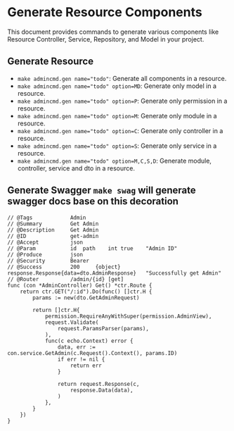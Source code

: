 # Generate Resource Components

This document provides commands to generate various components like Resource Controller, Service, Repository, and Model in your project.

## Generate Resource

- `make admincmd.gen name="todo"`: Generate all components in a resource.
- `make admincmd.gen name="todo" option=MD`: Generate only model in a resource.
- `make admincmd.gen name="todo" option=P`: Generate only permission in a resource.
- `make admincmd.gen name="todo" option=M`: Generate only module in a resource.
- `make admincmd.gen name="todo" option=C`: Generate only controller in a resource.
- `make admincmd.gen name="todo" option=S`: Generate only service in a resource.
- `make admincmd.gen name="todo" option=M,C,S,D`: Generate module, controller, service and dto in a resource.

## Generate Swagger `make swag` will generate swagger docs base on this decoration

```
// @Tags			Admin
// @Summary			Get Admin
// @Description		Get Admin
// @ID				get-admin
// @Accept			json
// @Param			id	path	int	true	"Admin ID"
// @Produce			json
// @Security		Bearer
// @Success			200		{object}	response.Response{data=dto.AdminResponse}	"Successfully get Admin"
// @Router			/admin/{id} [get]
func (con *AdminController) Get() *ctr.Route {
	return ctr.GET("/:id").Do(func() []ctr.H {
		params := new(dto.GetAdminRequest)

		return []ctr.H{
			permission.RequireAnyWithSuper(permission.AdminView),
			request.Validate(
				request.ParamsParser(params),
			),
			func(c echo.Context) error {
				data, err := con.service.GetAdmin(c.Request().Context(), params.ID)
				if err != nil {
					return err
				}

				return request.Response(c,
					response.Data(data),
				)
			},
		}
	})
}
```
